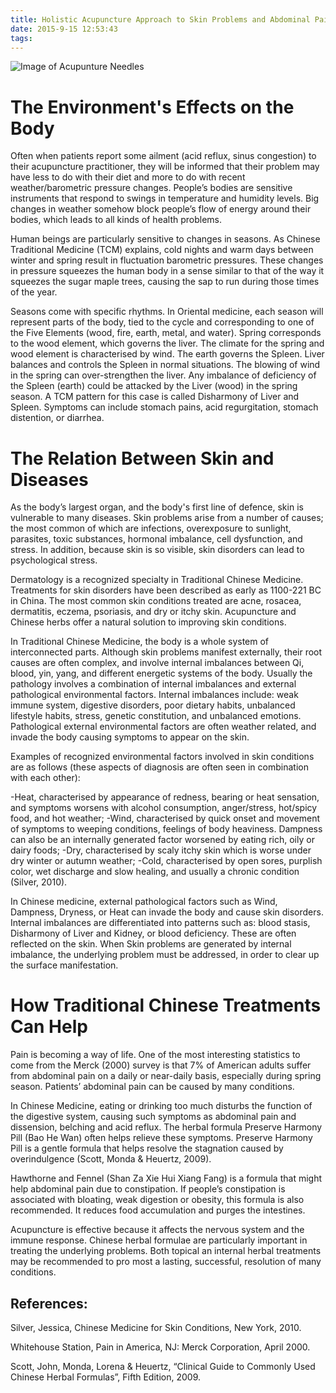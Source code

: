 ```yaml
---
title: Holistic Acupuncture Approach to Skin Problems and Abdominal Pain
date: 2015-9-15 12:53:43
tags:
---
```

![Image of Acupunture Needles](assets/acupuncture.jpg)
# The Environment's Effects on the Body
Often when patients report some ailment (acid reflux, sinus congestion) to their acupuncture practitioner, they will be informed that their problem may have less to do with their diet and more to do with recent weather/barometric pressure changes. People’s bodies are sensitive instruments that respond to swings in temperature and humidity levels. Big changes in weather somehow block people’s flow of energy around their bodies, which leads to all kinds of health problems.

Human beings are particularly sensitive to changes in seasons. As Chinese Traditional Medicine (TCM) explains, cold nights and warm days between winter and spring result in fluctuation barometric pressures. These changes in pressure squeezes the human body in a sense similar to that of the way it squeezes the sugar maple trees, causing the sap to run during those times of the year.

Seasons come with specific rhythms. In Oriental medicine, each season will represent parts of the body, tied to the cycle and corresponding to one of the Five Elements (wood, fire, earth, metal, and water). Spring corresponds to the wood element, which governs the liver. The climate for the spring and wood element is characterised by wind. The earth governs the Spleen. Liver balances and controls the Spleen in normal situations. The blowing of wind in the spring can over-strengthen the liver. Any imbalance of deficiency of the Spleen (earth) could be attacked by the Liver (wood) in the spring season. A TCM pattern for this case is called Disharmony of Liver and Spleen. Symptoms can include stomach pains, acid regurgitation, stomach distention, or diarrhea.

# The Relation Between Skin and Diseases
As the body’s largest organ, and the body's first line of defence, skin is vulnerable to many diseases. Skin problems arise from a number of causes; the most common of which are infections, overexposure to sunlight, parasites, toxic substances, hormonal imbalance, cell dysfunction, and stress. In addition, because skin is so visible, skin disorders can lead to psychological stress.

Dermatology is a recognized specialty in Traditional Chinese Medicine. Treatments for skin disorders have been described as early as 1100-221 BC in China. The most common skin conditions treated are acne, rosacea, dermatitis, eczema, psoriasis, and dry or itchy skin. Acupuncture and Chinese herbs offer a natural solution to improving skin conditions.

In Traditional Chinese Medicine, the body is a whole system of interconnected parts. Although skin problems manifest externally, their root causes are often complex, and involve internal imbalances between Qi, blood, yin, yang, and different energetic systems of the body. Usually the pathology involves a combination of internal imbalances and external pathological environmental factors. Internal imbalances include: weak immune system, digestive disorders, poor dietary habits, unbalanced lifestyle habits, stress, genetic constitution, and unbalanced emotions. Pathological external environmental factors are often weather related, and invade the body causing symptoms to appear on the skin.

Examples of recognized environmental factors involved in skin conditions are as follows (these aspects of diagnosis are often seen in combination with each other):

-Heat, characterised by appearance of redness, bearing or heat sensation, and symptoms worsens with alcohol consumption, anger/stress, hot/spicy food, and hot weather;
-Wind, characterised by quick onset and movement of symptoms to weeping conditions, feelings of body heaviness. Dampness can also be an internally generated factor worsened by eating rich, oily or dairy foods;
-Dry, characterised by scaly itchy skin which is worse under dry winter or autumn weather;
-Cold, characterised by open sores, purplish color, wet discharge and slow healing, and usually a chronic condition (Silver, 2010).

In Chinese medicine, external pathological factors such as Wind, Dampness, Dryness, or Heat can invade the body and cause skin disorders. Internal imbalances are differentiated into patterns such as: blood stasis, Disharmony of Liver and Kidney, or blood deficiency. These are often reflected on the skin. When Skin problems are generated by internal imbalance, the underlying problem must be addressed, in order to clear up the surface manifestation.

# How Traditional Chinese Treatments Can Help
Pain is becoming a way of life. One of the most interesting statistics to come from the Merck (2000) survey is that 7% of American adults suffer from abdominal pain on a daily or near-daily basis, especially during spring season. Patients’ abdominal pain can be caused by many conditions.

In Chinese Medicine, eating or drinking too much disturbs the function of the digestive system, causing such symptoms as abdominal pain and dissension, belching and acid reflux. The herbal formula Preserve Harmony Pill (Bao He Wan) often helps relieve these symptoms. Preserve Harmony Pill is a gentle formula that helps resolve the stagnation caused by overindulgence (Scott, Monda & Heuertz, 2009).

Hawthorne and Fennel (Shan Za Xie Hui Xiang Fang) is a formula that might help abdominal pain due to constipation. If people’s constipation is associated with bloating, weak digestion or obesity, this formula is also recommended. It reduces food accumulation and purges the intestines.

Acupuncture is effective because it affects the nervous system and the immune response. Chinese herbal formulae are particularly important in treating the underlying problems. Both topical an internal herbal treatments may be recommended to pro most a lasting, successful, resolution of many conditions.

## References:

Silver, Jessica, Chinese Medicine for Skin Conditions, New York, 2010.

Whitehouse Station, Pain in America, NJ: Merck Corporation, April 2000.

Scott, John, Monda, Lorena & Heuertz, “Clinical Guide to Commonly Used Chinese Herbal Formulas”, Fifth Edition, 2009.
